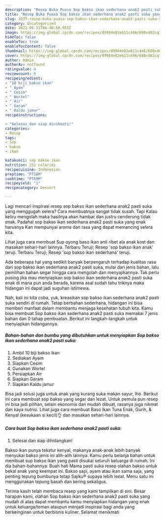 ```yaml
---
description: "Resep Buka Puasa Sop bakso ikan sederhana anak2 pasti suka yang Bikin Ngiler"
title: "Resep Buka Puasa Sop bakso ikan sederhana anak2 pasti suka yang Bikin Ngiler"
slug: 2037-resep-buka-puasa-sop-bakso-ikan-sederhana-anak2-pasti-suka-yang-bikin-ngiler
category: Uncategorized
date: 2022-06-21T06:40:50.955Z
image: https://img-global.cpcdn.com/recipes/d9984e02e611c446/680x482cq70/sop-bakso-ikan-sederhana-anak2-pasti-suka-foto-resep-utama.jpg
hideToc: false
enableToc: true
enableTocContent: false
thumbnail: https://img-global.cpcdn.com/recipes/d9984e02e611c446/680x482cq70/sop-bakso-ikan-sederhana-anak2-pasti-suka-foto-resep-utama.jpg
cover: https://img-global.cpcdn.com/recipes/d9984e02e611c446/680x482cq70/sop-bakso-ikan-sederhana-anak2-pasti-suka-foto-resep-utama.jpg
author: Admin
authorAv: notfound
ratingvalue: 4
reviewcount: 9
recipeingredient:
- "10 biji bakso ikan"
- " Ayam"
- " Cesim"
- " Wortel"
- " Air"
- " Garam"
- " Kaldu jamur"
recipeinstructions:

- "Selesai dan siap dinikmati!"
categories:
- Resep
tags:
- sop
- bakso
- ikan

katakunci: sop bakso ikan 
nutrition: 251 calories
recipecuisine: Indonesian
preptime: "PT18M"
cooktime: "PT59M"
recipeyield: "1"
recipecategory: Dessert

---
```



Lagi mencari inspirasi resep sop bakso ikan sederhana anak2 pasti suka yang menggugah selera? Cara membuatnya sangat tidak susah. Tapi Kalau keliru mengolah maka hasilnya akan hambar dan justru cenderung tidak enak. Padahal sop bakso ikan sederhana anak2 pasti suka yang enak harusnya Kan mempunyai aroma dan rasa yang dapat memancing selera kita.


Lihat juga cara membuat Sup oyong baso ikan anti ribet ala anak kost dan masakan sehari-hari lainnya. Terbaru Teruji; Resep &#39;sop bakso ikan anak&#39; teruji. Terbaru Teruji; Resep &#39;sup bakso ikan sederhana&#39; teruji.

Ada beberapa hal yang sedikit banyak berpengaruh terhadap kualitas rasa dari sop bakso ikan sederhana anak2 pasti suka, mulai dari jenis bahan, lalu pemilihan bahan segar hingga cara mengolah dan menyajikannya. Tak perlu pusing jika mau menyiapkan sop bakso ikan sederhana anak2 pasti suka enak di mana pun anda berada, karena asal sudah tahu triknya maka hidangan ini dapat jadi suguhan istimewa.


Nah, kali ini kita coba, yuk, kreasikan sop bakso ikan sederhana anak2 pasti suka sendiri di rumah. Tetap berbahan sederhana, hidangan ini bisa memberi manfaat dalam membantu menjaga kesehatan tubuh kita. Kamu bisa membuat Sop bakso ikan sederhana anak2 pasti suka memakai 7 jenis bahan dan 0 tahap pembuatan. Berikut ini langkah-langkah untuk menyiapkan hidangannya.

<!--inarticleads1-->

##### Bahan-bahan dan bumbu yang dibutuhkan untuk menyiapkan Sop bakso ikan sederhana anak2 pasti suka:

1. Ambil 10 biji bakso ikan
1. Sediakan  Ayam
1. Siapkan  Cesim
1. Gunakan  Wortel
1. Persiapkan  Air
1. Siapkan  Garam
1. Siapkan  Kaldu jamur


Bisa jadi solusi juga untuk anak yang kurang suka makan sayur, lho. Berikut ini cara membuat sop bakso yang segar dan lezat. Untuk pemula pun resep ini bisa jadi pilihan, selain ekonomis dan mudah dibuat, rasanya juga nikmat dan kaya nutrisi. Lihat juga cara membuat Baso Ikan Tuna Enak, Gurih, &amp; Kenyal (kesukaan si kecil)👌 dan masakan sehari-hari lainnya. 

<!--inarticleads2-->

##### Cara buat Sop bakso ikan sederhana anak2 pasti suka:


1. Selesai dan siap dihidangkan!

Bakso ikan punya tekstur kenyal, makanya anak-anak lebih banyak menyukai bakso jenis ini alih-alih lainnya. Kamu perlu belanja bahan untuk membuat sup bakso ikan yang pasti disukai seluruh keluarga di rumah. Ini dia bahan-bahannya: Buah hati Mama pasti suka resep olahan bakso untuk bekal anak yang keempat ini. Bakso sapi, ayam atau ikan sama saja, yang penting tepung bumbunya tetap Sajiku® supaya lebih lezat. Menu satu ini menggunakan tepung basah dan kering sekaligus. 

Terima kasih telah membaca resep yang kami tampilkan di sini. Besar harapan kami, olahan Sop bakso ikan sederhana anak2 pasti suka yang mudah di atas dapat membantu kamu menyiapkan hidangan yang enak untuk keluarga/teman ataupun menjadi inspirasi bagi anda yang berkeinginan untuk berbisnis kuliner. Selamat menikmati
